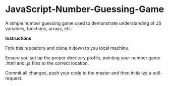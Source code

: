 # JavaScript-Number-Guessing-Game
A simple number guessing game used to demonstrate understanding of JS variables, functions, arrays, etc.



**Instructions**

Fork this repository and clone it down to you local machine.

Ensure you set up the proper directory profile, pointing your number game .html and .js files to the correct location.

Commit all changes, push your code to the master and then initialize a pull-request.
